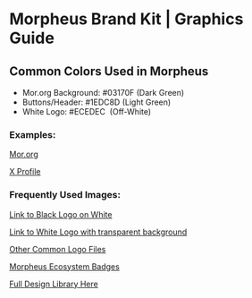 # Morpheus Brand Kit | Graphics Guide

## Common Colors Used in Morpheus

- Mor.org Background: #03170F (Dark Green)
- Buttons/Header: #1EDC8D (Light Green)
- White Logo: #ECEDEC  (Off-White)

### Examples:

[Mor.org](https://www.mor.org)

[X Profile](https://twitter.com/MorpheusAIs) 

### Frequently Used Images:

[Link to Black Logo on White](https://github.com/MorpheusAIs/Morpheus/assets/1563345/f82a5648-8bd4-4ff3-815b-885cc1c6dc15 ) 

[Link to White Logo with transparent background](https://github.com/MorpheusAIs/Docs/Graphics/logos/Morpheus%20Logo%20-%20White.svg)

[Other Common Logo Files](https://github.com/MorpheusAIs/Docs/Graphics/logos/LogoFiles.md)

[Morpheus Ecosystem Badges](https://github.com/MorpheusAIs/Docs/Graphics/logos/MorpheusEcosystemLogo.md)

[Full Design Library Here](https://github.com/MorpheusAIs/Docs/Graphics/Design%20Library.md)
